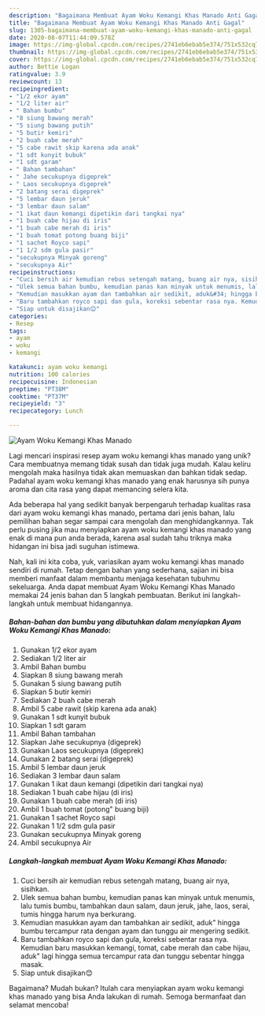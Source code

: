 ```yaml
---
description: "Bagaimana Membuat Ayam Woku Kemangi Khas Manado Anti Gagal"
title: "Bagaimana Membuat Ayam Woku Kemangi Khas Manado Anti Gagal"
slug: 1305-bagaimana-membuat-ayam-woku-kemangi-khas-manado-anti-gagal
date: 2020-08-07T11:44:09.578Z
image: https://img-global.cpcdn.com/recipes/2741eb6ebab5e374/751x532cq70/ayam-woku-kemangi-khas-manado-foto-resep-utama.jpg
thumbnail: https://img-global.cpcdn.com/recipes/2741eb6ebab5e374/751x532cq70/ayam-woku-kemangi-khas-manado-foto-resep-utama.jpg
cover: https://img-global.cpcdn.com/recipes/2741eb6ebab5e374/751x532cq70/ayam-woku-kemangi-khas-manado-foto-resep-utama.jpg
author: Bettie Logan
ratingvalue: 3.9
reviewcount: 13
recipeingredient:
- "1/2 ekor ayam"
- "1/2 liter air"
- " Bahan bumbu"
- "8 siung bawang merah"
- "5 siung bawang putih"
- "5 butir kemiri"
- "2 buah cabe merah"
- "5 cabe rawit skip karena ada anak"
- "1 sdt kunyit bubuk"
- "1 sdt garam"
- " Bahan tambahan"
- " Jahe secukupnya digeprek"
- " Laos secukupnya digeprek"
- "2 batang serai digeprek"
- "5 lembar daun jeruk"
- "3 lembar daun salam"
- "1 ikat daun kemangi dipetikin dari tangkai nya"
- "1 buah cabe hijau di iris"
- "1 buah cabe merah di iris"
- "1 buah tomat potong buang biji"
- "1 sachet Royco sapi"
- "1 1/2 sdm gula pasir"
- "secukupnya Minyak goreng"
- "secukupnya Air"
recipeinstructions:
- "Cuci bersih air kemudian rebus setengah matang, buang air nya, sisihkan."
- "Ulek semua bahan bumbu, kemudian panas kan minyak untuk menumis, lalu tumis bumbu, tambahkan daun salam, daun jeruk, jahe, laos, serai, tumis hingga harum nya berkurang."
- "Kemudian masukkan ayam dan tambahkan air sedikit, aduk&#34; hingga bumbu tercampur rata dengan ayam dan tunggu air mengering sedikit."
- "Baru tambahkan royco sapi dan gula, koreksi sebentar rasa nya. Kemudian baru masukkan kemangi, tomat, cabe merah dan cabe hijau, aduk&#34; lagi hingga semua tercampur rata dan tunggu sebentar hingga masak."
- "Siap untuk disajikan😊"
categories:
- Resep
tags:
- ayam
- woku
- kemangi

katakunci: ayam woku kemangi 
nutrition: 100 calories
recipecuisine: Indonesian
preptime: "PT38M"
cooktime: "PT37M"
recipeyield: "3"
recipecategory: Lunch

---
```



![Ayam Woku Kemangi Khas Manado](https://img-global.cpcdn.com/recipes/2741eb6ebab5e374/751x532cq70/ayam-woku-kemangi-khas-manado-foto-resep-utama.jpg)

Lagi mencari inspirasi resep ayam woku kemangi khas manado yang unik? Cara membuatnya memang tidak susah dan tidak juga mudah. Kalau keliru mengolah maka hasilnya tidak akan memuaskan dan bahkan tidak sedap. Padahal ayam woku kemangi khas manado yang enak harusnya sih punya aroma dan cita rasa yang dapat memancing selera kita.



Ada beberapa hal yang sedikit banyak berpengaruh terhadap kualitas rasa dari ayam woku kemangi khas manado, pertama dari jenis bahan, lalu pemilihan bahan segar sampai cara mengolah dan menghidangkannya. Tak perlu pusing jika mau menyiapkan ayam woku kemangi khas manado yang enak di mana pun anda berada, karena asal sudah tahu triknya maka hidangan ini bisa jadi suguhan istimewa.


Nah, kali ini kita coba, yuk, variasikan ayam woku kemangi khas manado sendiri di rumah. Tetap dengan bahan yang sederhana, sajian ini bisa memberi manfaat dalam membantu menjaga kesehatan tubuhmu sekeluarga. Anda dapat membuat Ayam Woku Kemangi Khas Manado memakai 24 jenis bahan dan 5 langkah pembuatan. Berikut ini langkah-langkah untuk membuat hidangannya.

<!--inarticleads1-->

##### Bahan-bahan dan bumbu yang dibutuhkan dalam menyiapkan Ayam Woku Kemangi Khas Manado:

1. Gunakan 1/2 ekor ayam
1. Sediakan 1/2 liter air
1. Ambil  Bahan bumbu
1. Siapkan 8 siung bawang merah
1. Gunakan 5 siung bawang putih
1. Siapkan 5 butir kemiri
1. Sediakan 2 buah cabe merah
1. Ambil 5 cabe rawit (skip karena ada anak)
1. Gunakan 1 sdt kunyit bubuk
1. Siapkan 1 sdt garam
1. Ambil  Bahan tambahan
1. Siapkan  Jahe secukupnya (digeprek)
1. Gunakan  Laos secukupnya (digeprek)
1. Gunakan 2 batang serai (digeprek)
1. Ambil 5 lembar daun jeruk
1. Sediakan 3 lembar daun salam
1. Gunakan 1 ikat daun kemangi (dipetikin dari tangkai nya)
1. Sediakan 1 buah cabe hijau (di iris)
1. Gunakan 1 buah cabe merah (di iris)
1. Ambil 1 buah tomat (potong&#34; buang biji)
1. Gunakan 1 sachet Royco sapi
1. Gunakan 1 1/2 sdm gula pasir
1. Gunakan secukupnya Minyak goreng
1. Ambil secukupnya Air




<!--inarticleads2-->

##### Langkah-langkah membuat Ayam Woku Kemangi Khas Manado:

1. Cuci bersih air kemudian rebus setengah matang, buang air nya, sisihkan.
1. Ulek semua bahan bumbu, kemudian panas kan minyak untuk menumis, lalu tumis bumbu, tambahkan daun salam, daun jeruk, jahe, laos, serai, tumis hingga harum nya berkurang.
1. Kemudian masukkan ayam dan tambahkan air sedikit, aduk&#34; hingga bumbu tercampur rata dengan ayam dan tunggu air mengering sedikit.
1. Baru tambahkan royco sapi dan gula, koreksi sebentar rasa nya. Kemudian baru masukkan kemangi, tomat, cabe merah dan cabe hijau, aduk&#34; lagi hingga semua tercampur rata dan tunggu sebentar hingga masak.
1. Siap untuk disajikan😊




Bagaimana? Mudah bukan? Itulah cara menyiapkan ayam woku kemangi khas manado yang bisa Anda lakukan di rumah. Semoga bermanfaat dan selamat mencoba!
